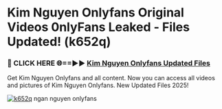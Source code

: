 # Kim Nguyen Onlyfans Original Videos 0nlyFans Leaked - Files Updated! (k652q)

<h3>🔴 CLICK HERE 🌐==►► <a href="https://tinyurl.com/2wckxsce" rel="nofollow">Kim Nguyen Onlyfans Updated Files</a></h3>

Get Kim Nguyen Onlyfans and all content. Now you can access all videos and pictures of Kim Nguyen Onlyfans. New Updated Files 2025!

[![k652q](https://i.imgur.com/AFduVYN.gif)](https://tinyurl.com/2wckxsce)
ngan nguyen onlyfans
